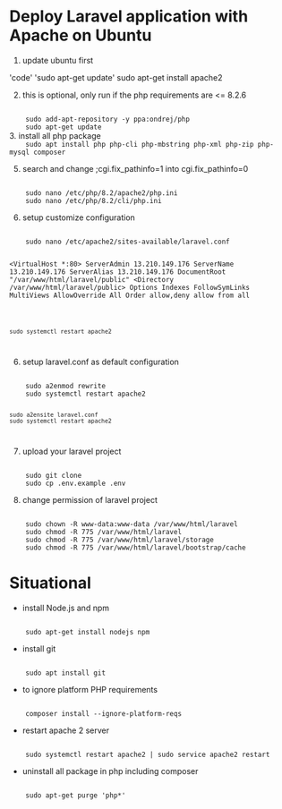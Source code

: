 # Deploy Laravel application with Apache on Ubuntu

1. update ubuntu first

'code'
    'sudo apt-get update'
    sudo apt-get install apache2


2. this is optional, only run if the php requirements are <= 8.2.6
<code>
    sudo add-apt-repository -y ppa:ondrej/php 
    sudo apt-get update
</code>
3. install all php package
<code>
    sudo apt install php php-cli php-mbstring php-xml php-zip php-mysql composer
</code>

5. search and change ;cgi.fix_pathinfo=1 into cgi.fix_pathinfo=0
<code>
    sudo nano /etc/php/8.2/apache2/php.ini
    sudo nano /etc/php/8.2/cli/php.ini
</code>

6. setup customize configuration
<code>
    sudo nano /etc/apache2/sites-available/laravel.conf

   <VirtualHost *:80>
        ServerAdmin 13.210.149.176
        ServerName 13.210.149.176
        ServerAlias 13.210.149.176
        DocumentRoot "/var/www/html/laravel/public"
        <Directory /var/www/html/laravel/public>
            Options Indexes FollowSymLinks MultiViews
            AllowOverride All
            Order allow,deny
            allow from all
        </Directory>
    </VirtualHost>

    sudo systemctl restart apache2
</code>

6. setup laravel.conf as default configuration
<code>
    sudo a2enmod rewrite
    sudo systemctl restart apache2
    
    sudo a2ensite laravel.conf
    sudo systemctl restart apache2
</code>

7. upload your laravel project
<code>
    sudo git clone
    sudo cp .env.example .env
</code>

8. change permission of laravel project
<code>
    sudo chown -R www-data:www-data /var/www/html/laravel
    sudo chmod -R 775 /var/www/html/laravel
    sudo chmod -R 775 /var/www/html/laravel/storage
    sudo chmod -R 775 /var/www/html/laravel/bootstrap/cache
</code>

# Situational

- install Node.js and npm
<code>
    sudo apt-get install nodejs npm
</code>

- install git
<code>
    sudo apt install git
</code>

- to ignore platform PHP requirements
<code>
    composer install --ignore-platform-reqs
</code>

- restart apache 2 server
<code>
    sudo systemctl restart apache2 | sudo service apache2 restart
</code>

- uninstall all package in php including composer
<code>
    sudo apt-get purge 'php*'
</code>




